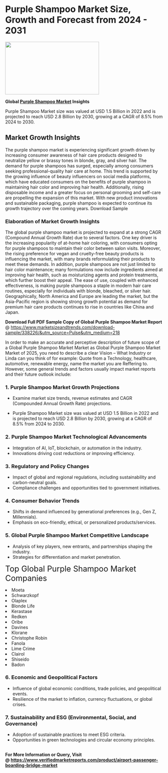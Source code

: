 <H1>Purple Shampoo Market Size, Growth and Forecast from 2024 - 2031</H1><img class="aligncenter size-medium wp-image-584254" src="https://thirdeyenews.in/wp-content/uploads/2024/09/Global-Market-Research-300x168.jpeg" alt="" width="300" height="168" /><p><strong>Global&nbsp;<a href="https://www.marketsizeandtrends.com/download-sample/338226/&amp;utm_source=Pulse&amp;utm_medium=218">Purple Shampoo Market</a> Insights</strong></p><p>Purple Shampoo Market size was valued at USD 1.5 Billion in 2022 and is projected to reach USD 2.8 Billion by 2030, growing at a CAGR of 8.5% from 2024 to 2030.</p><p><h2>Market Growth Insights</h2> The purple shampoo market is experiencing significant growth driven by increasing consumer awareness of hair care products designed to neutralize yellow or brassy tones in blonde, gray, and silver hair. The demand for purple shampoos has surged, especially among consumers seeking professional-quality hair care at home. This trend is supported by the growing influence of beauty influencers on social media platforms, which have educated consumers on the benefits of purple shampoo in maintaining hair color and improving hair health. Additionally, rising disposable income and a greater focus on personal grooming and self-care are propelling the expansion of this market. With new product innovations and sustainable packaging, purple shampoo is expected to continue its growth trajectory over the coming years. Download Sample <h3>Elaboration of Market Growth Insights</h3> The global purple shampoo market is projected to expand at a strong CAGR (Compound Annual Growth Rate) due to several factors. One key driver is the increasing popularity of at-home hair coloring, with consumers opting for purple shampoos to maintain their color between salon visits. Moreover, the rising preference for vegan and cruelty-free beauty products is influencing the market, with many brands reformulating their products to meet these demands. In addition, purple shampoos are not just limited to hair color maintenance; many formulations now include ingredients aimed at improving hair health, such as moisturizing agents and protein treatments, which further boost their appeal. The ease of use, coupled with enhanced effectiveness, is making purple shampoos a staple in modern hair care routines, especially for individuals with blonde, bleached, or silver hair. Geographically, North America and Europe are leading the market, but the Asia-Pacific region is showing strong growth potential as demand for premium hair care products continues to rise in countries like China and Japan. </p><p><span class=""><strong>Download Full PDF Sample Copy of Global Purple Shampoo Market Report</strong> @ <a href="https://www.marketsizeandtrends.com/download-sample/338226/&amp;utm_source=Pulse&amp;utm_medium=218" target="_blank">https://www.marketsizeandtrends.com/download-sample/338226/&amp;utm_source=Pulse&amp;utm_medium=218</a></span></p><p>In order to make an accurate and perceptive description of future scope of a Global&nbsp;Purple Shampoo Market Market as Global&nbsp;Purple Shampoo Market Market of 2025, you need to describe a clear Vision &ndash; What Industry or Linda can you think of for example: Quote from a Technology, healthcare, automotive, renewable energy, name the market you are Reffering to. However, some general trends and factors usually impact market reports and their future outlook include:</p><h3>1.&nbsp;<strong>Purple Shampoo Market Growth Projections</strong></h3><ul><li>Examine market size trends, revenue estimates and CAGR (Compounded Annual Growth Rate) projections.</li><li><p>Purple Shampoo Market size was valued at USD 1.5 Billion in 2022 and is projected to reach USD 2.8 Billion by 2030, growing at a CAGR of 8.5% from 2024 to 2030.</p></li></ul><h3>2.&nbsp;<strong>Purple Shampoo Market Technological Advancements</strong></h3><ul><li>Integration of AI, IoT, blockchain, or automation in the industry.</li><li>Innovations driving cost reductions or improving efficiency.</li></ul><h3>3.&nbsp;<strong>Regulatory and Policy Changes</strong></h3><ul><li>Impact of global and regional regulations, including sustainability and carbon-neutral goals.</li><li>Compliance challenges and opportunities tied to government initiatives.</li></ul><h3>4.&nbsp;<strong>Consumer Behavior Trends</strong></h3><ul><li>Shifts in demand influenced by generational preferences (e.g., Gen Z, Millennials).</li><li>Emphasis on eco-friendly, ethical, or personalized products/services.</li></ul><h3>5.&nbsp;<strong>Global Purple Shampoo Market Competitive Landscape</strong></h3><ul><li>Analysis of key players, new entrants, and partnerships shaping the industry.</li><li>Strategies for differentiation and market penetration.</li></ul><p data-pm-slice="1 1 []"><span style="color: inherit; font-family: inherit; font-size: 25px;">Top Global Purple Shampoo Market Companies</span></p><div class="" data-test-id=""><p><li>Moeta</li><li> Schwarzkopf</li><li> Olaplex</li><li> Blonde Life</li><li> Kerastase</li><li> Redken</li><li> Oribe</li><li> Davines</li><li> Klorane</li><li> Christophe Robin</li><li> Fanola</li><li> Lime Crime</li><li> Clairol</li><li> Shiseido</li><li> Badon</li></p></div><h3>6.&nbsp;<strong>Economic and Geopolitical Factors</strong></h3><ul><li>Influence of global economic conditions, trade policies, and geopolitical events.</li><li>Resilience of the market to inflation, currency fluctuations, or global crises.</li></ul><h3>7.&nbsp;<strong>Sustainability and ESG (Environmental, Social, and Governance)</strong></h3><ul><li>Adoption of sustainable practices to meet ESG criteria.</li><li>Opportunities in green technologies and circular economy principles.</li></ul><h2><strong style="font-size: 14px;">For More Information or Query, Visit @&nbsp;</strong><a style="background-color: #ffffff; font-size: 14px;" href="https://www.marketsizeandtrends.com/report/purple-shampoo-market/" target="_blank">https://www.verifiedmarketreports.com/product/airport-passenger-boarding-bridge-market</a></h2>
